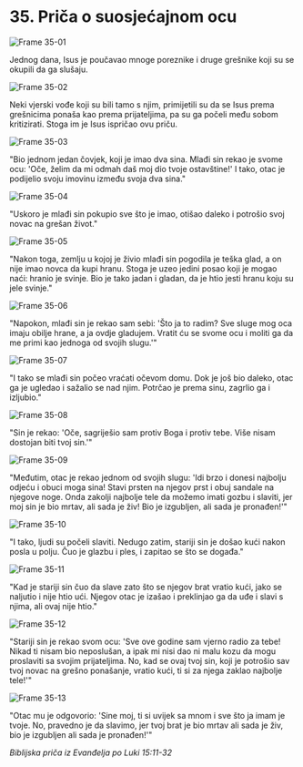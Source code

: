 # 35. Priča o suosjećajnom ocu

![Frame 35-01](https://cdn.door43.org/obs/jpg/360px/obs-en-35-01.jpg)

Jednog dana, Isus je poučavao mnoge poreznike i druge grešnike koji su se okupili da ga slušaju.

![Frame 35-02](https://cdn.door43.org/obs/jpg/360px/obs-en-35-02.jpg)

Neki vjerski vođe koji su bili tamo s njim, primijetili su da se Isus prema grešnicima ponaša kao prema prijateljima, pa su ga počeli među sobom kritizirati. Stoga im je Isus ispričao ovu priču.

![Frame 35-03](https://cdn.door43.org/obs/jpg/360px/obs-en-35-03.jpg)

"Bio jednom jedan čovjek, koji je imao dva sina. Mlađi sin rekao je svome ocu: 'Oče, želim da mi odmah daš moj dio tvoje ostavštine!' I tako, otac je podijelio svoju imovinu između svoja dva sina."

![Frame 35-04](https://cdn.door43.org/obs/jpg/360px/obs-en-35-04.jpg)

"Uskoro je mlađi sin pokupio sve što je imao, otišao daleko i potrošio svoj novac na grešan život."

![Frame 35-05](https://cdn.door43.org/obs/jpg/360px/obs-en-35-05.jpg)

"Nakon toga,  zemlju u kojoj je živio mlađi sin pogodila je teška glad, a on nije imao novca da kupi hranu. Stoga je uzeo jedini posao koji je mogao naći: hranio je svinje. Bio je tako jadan i gladan, da je htio jesti hranu koju su jele svinje."

![Frame 35-06](https://cdn.door43.org/obs/jpg/360px/obs-en-35-06.jpg)

"Napokon, mlađi sin je rekao sam sebi: 'Što ja to radim? Sve sluge mog oca imaju obilje hrane, a ja ovdje gladujem. Vratit ću se svome ocu i moliti ga da me primi kao jednoga od svojih slugu.'"

![Frame 35-07](https://cdn.door43.org/obs/jpg/360px/obs-en-35-07.jpg)

"I tako se mlađi sin počeo vraćati očevom domu. Dok je još bio daleko, otac ga je ugledao i sažalio se nad njim. Potrčao je prema sinu, zagrlio ga i izljubio."

![Frame 35-08](https://cdn.door43.org/obs/jpg/360px/obs-en-35-08.jpg)

"Sin je rekao: 'Oče, sagriješio sam protiv Boga i protiv tebe. Više nisam dostojan biti tvoj sin.'"

![Frame 35-09](https://cdn.door43.org/obs/jpg/360px/obs-en-35-09.jpg)

"Međutim, otac je rekao jednom od svojih slugu: 'Idi brzo i donesi najbolju odjeću i obuci moga sina! Stavi prsten na njegov prst i obuj sandale na njegove noge. Onda zakolji najbolje tele da možemo imati gozbu i slaviti, jer moj sin je bio mrtav, ali sada je živ! Bio je izgubljen, ali sada je pronađen!'"

![Frame 35-10](https://cdn.door43.org/obs/jpg/360px/obs-en-35-10.jpg)

"I tako, ljudi su počeli slaviti. Nedugo zatim, stariji sin je došao kući nakon posla u polju. Čuo je glazbu i ples, i zapitao se što se događa."

![Frame 35-11](https://cdn.door43.org/obs/jpg/360px/obs-en-35-11.jpg)

"Kad je stariji sin čuo da slave zato što se njegov brat vratio kući, jako se naljutio i nije htio ući. Njegov otac je izašao i preklinjao ga da uđe i slavi s njima, ali ovaj nije htio."

![Frame 35-12](https://cdn.door43.org/obs/jpg/360px/obs-en-35-12.jpg)

"Stariji sin je rekao svom ocu: 'Sve ove godine sam vjerno radio za tebe! Nikad ti nisam bio neposlušan, a ipak mi nisi dao ni malu kozu da mogu proslaviti sa svojim prijateljima. No, kad se ovaj tvoj sin, koji je potrošio sav tvoj novac na grešno ponašanje, vratio kući, ti si za njega zaklao najbolje tele!'"

![Frame 35-13](https://cdn.door43.org/obs/jpg/360px/obs-en-35-13.jpg)

"Otac mu je odgovorio: 'Sine moj, ti si uvijek sa mnom i sve što ja imam je tvoje. No, pravedno je da slavimo, jer tvoj brat je bio mrtav ali sada je živ, bio je izgubljen ali sada je pronađen!'"

_Biblijska priča iz Evanđelja po Luki 15:11-32_
